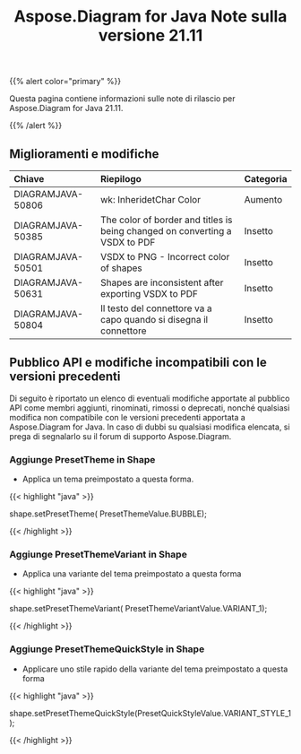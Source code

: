 ﻿---
title: Aspose.Diagram for Java Note sulla versione 21.11
type: docs
weight: 2
url: /it/java/aspose-diagram-for-java-21-11-release-notes/
---
{{% alert color="primary" %}}

Questa pagina contiene informazioni sulle note di rilascio per Aspose.Diagram for Java 21.11.

{{% /alert %}}
## **Miglioramenti e modifiche**  ##

|**Chiave**|**Riepilogo**|**Categoria**|
|:- |:- |:- |
|DIAGRAMJAVA-50806|wk: InheridetChar Color|Aumento|
|DIAGRAMJAVA-50385|The color of border and titles is being changed on converting a VSDX to PDF|Insetto|
|DIAGRAMJAVA-50501|VSDX to PNG - Incorrect color of shapes|Insetto|
|DIAGRAMJAVA-50631|Shapes are inconsistent after exporting VSDX to PDF|Insetto|
|DIAGRAMJAVA-50804|Il testo del connettore va a capo quando si disegna il connettore|Insetto|
## **Pubblico API e modifiche incompatibili con le versioni precedenti**
Di seguito è riportato un elenco di eventuali modifiche apportate al pubblico API come membri aggiunti, rinominati, rimossi o deprecati, nonché qualsiasi modifica non compatibile con le versioni precedenti apportata a Aspose.Diagram for Java. In caso di dubbi su qualsiasi modifica elencata, si prega di segnalarlo su il forum di supporto Aspose.Diagram.



### **Aggiunge PresetTheme in Shape**
- Applica un tema preimpostato a questa forma.

{{< highlight "java" >}}
 
 shape.setPresetTheme( PresetThemeValue.BUBBLE);

{{< /highlight >}}


### **Aggiunge PresetThemeVariant in Shape**
- Applica una variante del tema preimpostato a questa forma

{{< highlight "java" >}}

shape.setPresetThemeVariant( PresetThemeVariantValue.VARIANT_1);

{{< /highlight >}}

### **Aggiunge PresetThemeQuickStyle in Shape**
- Applicare uno stile rapido della variante del tema preimpostato a questa forma

{{< highlight "java" >}}

shape.setPresetThemeQuickStyle(PresetQuickStyleValue.VARIANT_STYLE_1);

{{< /highlight >}}



